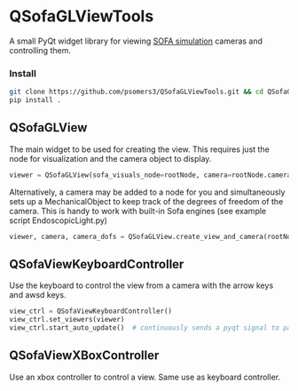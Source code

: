 # QSofaGLViewTools
A small PyQt widget library for viewing [SOFA simulation](https://www.sofa-framework.org/) cameras and controlling them.

### Install
```bash
git clone https://github.com/psomers3/QSofaGLViewTools.git && cd QSofaGLViewTools
pip install .
```

## QSofaGLView
The main widget to be used for creating the view. This requires just the node for visualization and the camera object to display.
```python
viewer = QSofaGLView(sofa_visuals_node=rootNode, camera=rootNode.camera)  # camera is the name of a BaseCamera added to the scene
```
Alternatively, a camera may be added to a node for you and simultaneously sets up a MechanicalObject to keep track of the degrees of freedom of the camera. This is handy to work with built-in Sofa engines (see example script EndoscopicLight.py)
```python
viewer, camera, camera_dofs = QSofaGLView.create_view_and_camera(rootNode, initial_position=[0, 15, 0, -0.70710678, 0., 0,0.70710678])
```

## QSofaViewKeyboardController
Use the keyboard to control the view from a camera with the arrow keys and awsd keys.
```python
view_ctrl = QSofaViewKeyboardController()
view_ctrl.set_viewers(viewer)
view_ctrl.start_auto_update()  # continuously sends a pyqt signal to paint the scene.
```
## QSofaViewXBoxController
Use an xbox controller to control a view. Same use as keyboard controller.

